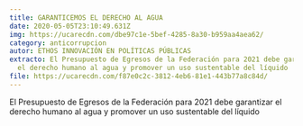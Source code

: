 ```yaml
---
title: GARANTICEMOS EL DERECHO AL AGUA
date: 2020-05-05T23:10:49.631Z
img: https://ucarecdn.com/dbe97c1e-5bef-4285-8a30-b959aa4aea62/
category: anticorrupcion
autor: ETHOS INNOVACIÓN EN POLÍTICAS PÚBLICAS
extracto: El Presupuesto de Egresos de la Federación para 2021 debe garantizar
  el derecho humano al agua y promover un uso sustentable del líquido
file: https://ucarecdn.com/f87e0c2c-3812-4eb6-81e1-443b77a8c84d/
---
```

<!--StartFragment-->

El Presupuesto de Egresos de la Federación para 2021 debe garantizar el derecho humano al agua y promover un uso sustentable del líquido

<!--EndFragment-->
